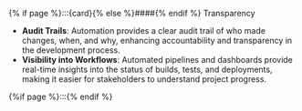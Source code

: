 {% if page %}:::{card}{% else %}####{% endif %} Transparency

- **Audit Trails**: Automation provides a clear audit trail of who made changes, when, and why, enhancing accountability and transparency in the development process.
- **Visibility into Workflows**: Automated pipelines and dashboards provide real-time insights into the status of builds, tests, and deployments, making it easier for stakeholders to understand project progress.

{%if page %}:::{% endif %}
